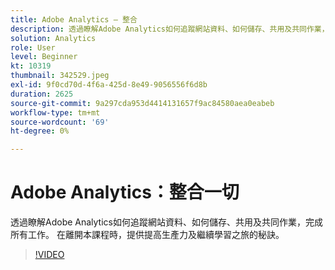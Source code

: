 ```yaml
---
title: Adobe Analytics — 整合
description: 透過瞭解Adobe Analytics如何追蹤網站資料、如何儲存、共用及共同作業，完成所有工作。 讓本課程提供提升生產力的秘訣。
solution: Analytics
role: User
level: Beginner
kt: 10319
thumbnail: 342529.jpeg
exl-id: 9f0cd70d-4f6a-425d-8e49-9056556f6d8b
duration: 2625
source-git-commit: 9a297cda953d4414131657f9ac84580aea0eabeb
workflow-type: tm+mt
source-wordcount: '69'
ht-degree: 0%

---
```


# Adobe Analytics：整合一切

透過瞭解Adobe Analytics如何追蹤網站資料、如何儲存、共用及共同作業，完成所有工作。 在離開本課程時，提供提高生產力及繼續學習之旅的秘訣。

>[!VIDEO](https://video.tv.adobe.com/v/342529/?quality=12&learn=on)
